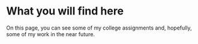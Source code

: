 # What you will find here

On this page, you can see some of my college assignments and, hopefully, some of my work in the near future.
